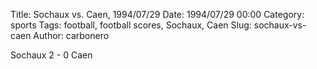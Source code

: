 Title: Sochaux vs. Caen, 1994/07/29
Date: 1994/07/29 00:00
Category: sports
Tags: football, football scores, Sochaux, Caen
Slug: sochaux-vs-caen
Author: carbonero


Sochaux 2 - 0 Caen
